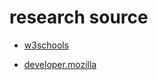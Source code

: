 
# research source

* [w3schools](https://www.w3schools.com/js/default.asp)

* [developer.mozilla](https://developer.mozilla.org/)



